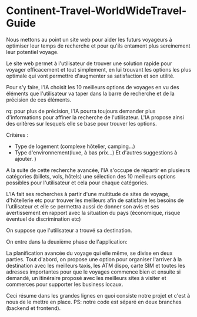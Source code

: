 # Continent-Travel-WorldWideTravel-Guide

Nous mettons au point un site web pour aider les futurs voyageurs à optimiser leur temps de recherche et pour qu'ils entament plus sereinement leur potentiel voyage.

Le site web permet à l'utilisateur de trouver une solution rapide pour voyager efficacement et tout simplement, en lui trouvant les options les plus optimale qui vont permettre d'augmenter sa satisfaction et son utilité.

Pour s'y faire, l'IA choisit les 10 meilleurs options de voyages en vu des éléments que l'utilisateur va taper dans la barre de recherche et de la précision de ces éléments.

rq: pour plus de précision, l'IA pourra toujours demander plus d'informations pour affiner la recherche de l'utilisateur. L'IA propose ainsi des critères sur lesquels elle se base pour trouver les options.

Critères : 
- Type de logement (complexe hôtelier, camping...)
- Type d'environnement(luxe, à bas prix...)
Et d'autres suggestions à ajouter. ) 

A la suite de cette recherche avancée, l'IA s'occupe de répartir en plusieurs catégories (billets, vols, hôtels) une sélection des 10 meilleurs options possibles pour l'utilisateur et cela pour chaque catégories.

L'IA fait ses recherches à partir d'une multitude de sites de voyage, d'hôtellerie etc pour trouver les meilleurs afin de satisfaire les besoins de l'utilisateur et elle se permettra aussi de donner son avis et ses avertissement en rapport avec la situation du pays (économique, risque éventuel de discrimination etc)

On suppose que l'utilisateur a trouvé sa destination.

On entre dans la deuxième phase de l'application:

La planification avancée du voyage qui elle même, se divise en deux parties.
Tout d'abord, on propose une option pour organiser l'arriver à la destination avec les meilleurs taxis, les ATM dispo, carte SIM et toutes les adresses importantes pour que le voyages commence bien et ensuite si demandé, un itinéraire proposé avec les meilleurs sites à visiter et commerces pour supporter les business locaux.

Ceci résume dans les grandes lignes en quoi consiste notre projet et c'est à nous de le mettre en place.
PS: notre code est séparé en deux branches (backend et frontend).
